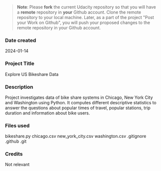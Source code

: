 >**Note**: Please **fork** the current Udacity repository so that you will have a **remote** repository in **your** Github account. Clone the remote repository to your local machine. Later, as a part of the project "Post your Work on Github", you will push your proposed changes to the remote repository in your Github account.

### Date created
2024-01-14

### Project Title
Explore US Bikeshare Data

### Description
Project investigates data of bike share systems in Chicago, New York City and Washington using Python.
It computes different descriptive statistics to answer the questions about popular times of travel, popular stations, trip duration and information about bike users.

### Files used
bikeshare.py
chicago.csv
new_york_city.csv
washington.csv
.gitignore
.github
.git

### Credits
Not relevant
